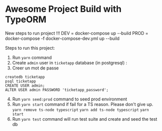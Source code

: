 # Awesome Project Build with TypeORM


New steps to run project !!!
DEV = docker-compose up --build
PROD = docker-compose -f docker-compose-dev.yml up --build


Steps to run this project:

1. Run `yarn` command
2. Create `admin` user in `ticketapp` database (in postgresql) :
3. Creer un mot de passe

```
createdb ticketapp
psql ticketapp
CREATE USER admin;
ALTER USER admin PASSWORD 'ticketapp_password';
```

4. Run `yarn seed:prod` command to seed prod environment
5. Run `yarn start` command
   if fail for a TS reason. Please don't give up.
   `yarn remove ts-node typescript`
   `yarn add ts-node typescript`
   `yarn start`
6. Run `yarn test` command will run test suite and create and seed the test db
